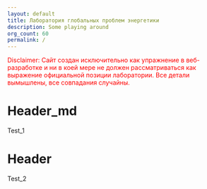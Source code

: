 ```yaml
---
layout: default
title: Лаборатория глобальных проблем энергетики
description: Some playing around
org_count: 60
permalink: /
---
```


<p style="color:red;">Disclaimer: Сайт создан исключительно как упражнение в веб-разработке и ни в коей мере не должен рассматриваться как выражение официальной позиции лаборатории. Все детали вымышлены, все совпадания случайны.</p>

# Header_md

Test_1

<h1>Header</h1>

Test_2

<!-- <!DOCTYPE html>
<html>
  </body>
    <h1>Header</h1>
    Say something
  </body>
</html> -->